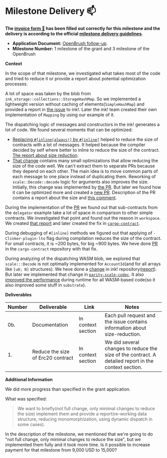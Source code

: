 # Milestone Delivery :mailbox:

**The [invoice form :pencil:](https://docs.google.com/forms/d/e/1FAIpQLSfmNYaoCgrxyhzgoKQ0ynQvnNRoTmgApz9NrMp-hd8mhIiO0A/viewform) has been filled out correctly for this milestone and the delivery is according to the official [milestone delivery guidelines](https://github.com/w3f/Grants-Program/blob/master/docs/milestone-deliverables-guidelines.md).**

- **Application Document:** [OpenBrush follow-up](https://github.com/w3f/Grants-Program/pull/621).
- **Milestone Number:** 1 milestone of the grant and 3 milestone of the OpenBrush

**Context**

In the scope of that milestone, we investigated what takes most of the code and tried to reduce it or provide a report about potential optimization processes.

A lot of space was taken by the blob from `ink_storage::collections::StorageHashMap`.
So we implemented a lightweight version without caching of elements(`SimpleHashMap`)
and provided a report in [the issue](https://github.com/paritytech/ink/issues/945#issuecomment-930427082) to ink!.
Later the ink! team created their own implementation of `Mapping` by using our example of it.

The dispatching logic of messages and constructors in the ink! generates a lot of code. We found several moments that can be optimized:

- [Replacing `#[inline(always)]` by `#[inline]`](https://github.com/paritytech/ink/pull/1012)
  helped to reduce the size of contracts with a lot of messages.
  It helped because the compiler decided by self where better to inline to reduce the size of the contract.
  [The report about size reduction](https://github.com/paritytech/ink/pull/1012#pullrequestreview-804747290).
- [That change](https://github.com/paritytech/ink/pull/1017) contains many small optimizations
  that allow reducing the size of the code well. We can't extract them to
  separate PRs because they depend on each other. The main idea is to move common
  parts of each message to one place instead of duplicating them. Reworking of
  `scale::Decode::decode` logic for arguments also improves the size.
  Initially, this change was implemented by [the PR](https://github.com/paritytech/ink/pull/999).
  But later we found how it can be optimized more and created a [new PR](https://github.com/paritytech/ink/pull/1017).
  Description of the PR contains a report about the size and [this comment](https://github.com/paritytech/ink/pull/1017#issuecomment-970575796).

During the implementation of the [PR](https://github.com/paritytech/ink/pull/1017)
we found out that sub-contracts from the `delegator` example take a lot of space
in comparison to other simple contracts. We investigated that point and found out
the reason in `workspace`. We created [that report](https://github.com/paritytech/ink/pull/1054)
and later created the fix in [`cargo-contract`](https://github.com/paritytech/cargo-contract/pull/378).

During debugging of `#[inline]` methods we figured out that applying of `-Clinker-plugin-lto`
flag during compilation reduces the size of the contract. For small contracts,
it is ~200 bytes, for big ~900 bytes. We heve done [PR](https://github.com/paritytech/cargo-contract/pull/358)
in the `cargo-contract` repository with that fix.

During analyzing of the dispatching WASM blob, we explored that `scale:::Decode`
is not optimally implemented for `AccountId`(and for all arrays like `[u8; N]` structures).
We heve done a [change](https://github.com/paritytech/ink/pull/1016) in ink! repository([report](https://github.com/paritytech/ink/pull/1016#issuecomment-970425793)).
But later we implemented that change in [`parity-scale-codec`](https://github.com/paritytech/parity-scale-codec/pull/299).
It also [improved the performance](https://github.com/paritytech/parity-scale-codec/pull/299#issuecomment-974819024)
during runtime for all WASM-based code(so it also improved some stuff in `substrate`).

**Deliverables**

| Number | Deliverable                       | Link               | Notes                                                                                                |
| ------ | --------------------------------- | ------------------ | ---------------------------------------------------------------------------------------------------- |
| 0b.    | Documentation                     | In context section | Each pull request and the issue contains information about size-reduction.                           |
| 1.     | Reduce the size of Erc20 contract | In context section | We did several changes to reduce the size of the contract. A detailed report in the context section. |

**Additional Information**

We did more progress than specified in the grant application.

What was specified:

> We want to briefly(not full change, only minimal changes to reduce the size) implement them and provide a report(re-working data structure, reducing monomorphization, using dynamic dispatch in some cases).

In the description of the milestone, we mentioned that we're going to do "not full change,
only minimal changes to reduce the size", but we implemented them fully and it took more time.
Is it possible to increase payment for that milestone from 9,000 USD to 15,000?

